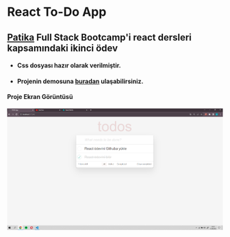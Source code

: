 ﻿# React To-Do App

## [Patika](www.patika.dev) Full Stack Bootcamp'i react dersleri kapsamındaki ikinci ödev

- #### Css dosyası hazır olarak verilmiştir.
- #### Projenin demosuna [buradan](https://funny-druid-8d1d8f.netlify.app/) ulaşabilirsiniz.


#### Proje Ekran Görüntüsü

![proje-ekran-görüntüsü](./src/assets/react-todo-app.png)
